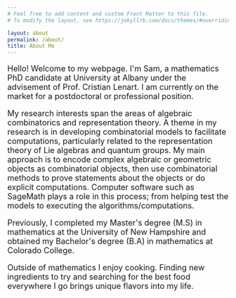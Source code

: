 ```yaml
---
# Feel free to add content and custom Front Matter to this file.
# To modify the layout, see https://jekyllrb.com/docs/themes/#overriding-theme-defaults

layout: about
permalink: /about/
title: About Me
---
```

<font size= "4">

<p>Hello! Welcome to my webpage. I'm Sam, a mathematics PhD candidate at University at Albany under the advisement of <a https://www.albany.edu/faculty/lenart/">Prof. Cristian Lenart</a>. I am currently on the market for a postdoctoral or professional position. <p>

<p>
My research interests span the areas of algebraic combinatorics and representation theory. A theme in my research is in developing combinatorial models to facilitate computations, particularly related to the representation theory of Lie algebras and quantum groups. My main approach is to encode complex algebraic or geometric objects as combinatorial objects, then use combinatorial methods to prove statements about the objects or do explicit computations. Computer software such as SageMath plays a role in this process; from helping test the models to executing the algorithms/computations.
<p>
<p> 
Previously, I completed my Master's degree (M.S) in mathematics at the University of New Hampshire and obtained my Bachelor's degree (B.A) in mathematics at Colorado College.
<p>
Outside of mathematics I enjoy cooking. Finding new ingredients to try and searching for the best food everywhere I go brings unique flavors into my life.</font>
